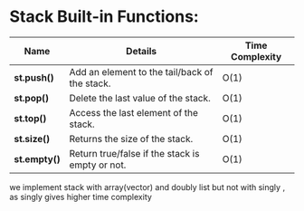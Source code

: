 # Stack Built-in Functions:

| Name            | Details                                              | Time Complexity |
|-------------    |----------------------------------------------------- |-----------------|
| **st.push()**   | Add an element to the tail/back of the stack.        | O(1)            |
| **st.pop()**    | Delete the last value of the stack.                  | O(1)            |
| **st.top()**    | Access the last element of the stack.                | O(1)            |
| **st.size()**   | Returns the size of the stack.                       | O(1)            |
| **st.empty()**  | Return true/false if the stack is empty or not.      | O(1)            |


we implement stack with array(vector) and doubly list but not with singly , as singly gives higher time complexity